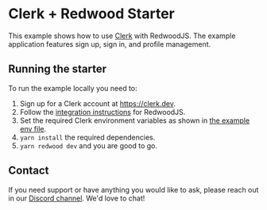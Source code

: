 # Clerk + Redwood Starter

This example shows how to use [Clerk](https://clerk.dev?utm_source=github&utm_medium=starter_repos&utm_campaign=redwoodjs_starter) with RedwoodJS. The example application features sign up, sign in, and profile management.

## Running the starter

To run the example locally you need to:

1. Sign up for a Clerk account at https://clerk.dev.
2. Follow the [integration instructions](https://docs.clerk.dev/get-started/redwoodjs) for RedwoodJS.
3. Set the required Clerk environment variables as shown in [the example env file](./.env.example).
4. `yarn install` the required dependencies.
5. `yarn redwood dev` and you are good to go.

## Contact

If you need support or have anything you would like to ask, please reach out in our [Discord channel](https://discord.com/invite/b5rXHjAg7A). We'd love to chat!
